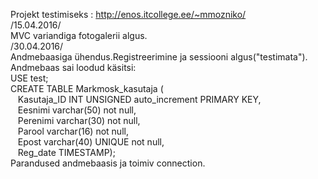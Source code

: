 Projekt testimiseks : <a style='color blue;' href=http://enos.itcollege.ee/~mmozniko/>http://enos.itcollege.ee/~mmozniko/</a><br />
/15.04.2016/<br />
MVC variandiga fotogalerii algus.<br />
/30.04.2016/<br />
Andmebaasiga ühendus.Registreerimine ja sessiooni algus("testimata").<br />
Andmebaas sai loodud käsitsi:<br />
USE test;<br />
CREATE TABLE Markmosk_kasutaja (<br />
&nbsp;&nbsp;&nbsp;Kasutaja_ID INT UNSIGNED auto_increment PRIMARY KEY,<br />
&nbsp;&nbsp;&nbsp;Eesnimi varchar(50) not null,<br />
&nbsp;&nbsp;&nbsp;Perenimi varchar(30) not null, <br />
&nbsp;&nbsp;&nbsp;Parool varchar(16) not null, <br />
&nbsp;&nbsp;&nbsp;Epost varchar(40) UNIQUE not null,<br />
&nbsp;&nbsp;&nbsp;Reg_date TIMESTAMP);<br />
Parandused andmebaasis ja toimiv connection. 